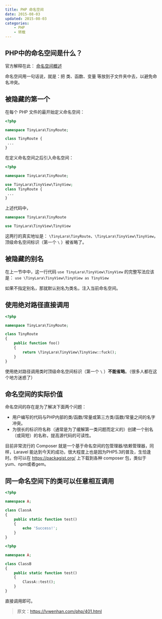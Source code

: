 ```yaml
---
title: PHP 命名空间
date: 2015-08-03
updated: 2015-08-03
categories:
    - PHP
    - 转载
---
```


## PHP中的命名空间是什么？

官方解释在此： [命名空间概述](http://php.net/manual/zh/language.namespaces.rationale.php)

命名空间用一句话说，就是：把 类、函数、变量 等放到子文件夹中去，以避免命名冲突。

## 被隐藏的第一个

在每个 PHP 文件的最开始定义命名空间：

```php
<?php

namespace TinyLara\TinyRoute;

class TinyRoute {
 ...
}
```

在定义命名空间之后引入命名空间：

```php
<?php

namespace TinyLara\TinyRoute;

use TinyLara\TinyView\TinyView;
class TinyRoute {
 ...
}
```

上述代码中，

```php
namespace TinyLara\TinyRoute

use TinyLara\TinyView\TinyView
```

这两行的真实地址是： `\TinyLara\TinyRoute`、`\TinyLara\TinyView\TinyView`，顶级命名空间标识（第一个 `\` ）被省略了。

## 被隐藏的别名

在上一节中中，这一行代码 `use TinyLara\TinyView\TinyView` 的完整写法应该是： `use \TinyLara\TinyView\TinyView as TinyView`

如果不指定别名，那就默认别名为类名，注入当前命名空间。

## 使用绝对路径直接调用

```php
<?php

namespace TinyLara\TinyRoute;

class TinyRoute
{
    public function foo()
    {
        return \TinyLara\TinyView\TinyView::fuck();
    }
}
```

使用绝对路径调用类时顶级命名空间标识（第一个 `\` ）**不能省略**。（很多人都在这个地方迷惑了）

## 命名空间的实际价值

命名空间的存在是为了解决下面两个问题：

- 用户编写的代码与PHP内部的类/函数/常量或第三方类/函数/常量之间的名字冲突。
- 为很长的标识符名称（通常是为了缓解第一类问题而定义的）创建一个别名（或简短）的名称，提高源代码的可读性。

目前非常流行的 Composer 就是一个基于命名空间的包管理器/依赖管理器，同样，Laravel 能达到今天的成功，很大程度上也是因为PHP5.3的普及，生恰逢时。你可以在 https://packagist.org/ 上下载到各种 composer 包，类似于 yum、npm或者gem。

## 同一命名空间下的类可以任意相互调用

```php
<?php

namespace A;

class ClassA
{
    public static function test()
    {
        echo 'Success!';
    }
}
```

```php
<?php

namespace A;

class ClassB
{
    public static function test()
    {
        ClassA::test();
    }
}
```

直接调用即可。

> 原文：https://lvwenhan.com/php/401.html